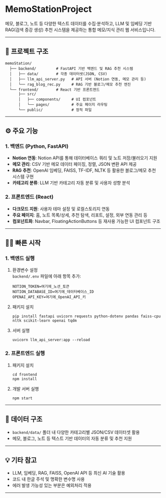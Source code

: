 # MemoStationProject

메모, 블로그, 노트 등 다양한 텍스트 데이터를 수집·분석하고, LLM 및 임베딩 기반 RAG(검색 증강 생성) 추천 시스템을 제공하는 통합 메모/지식 관리 웹 서비스입니다.

---

## 📁 프로젝트 구조

```
memoStation/
  ├── backend/         # FastAPI 기반 백엔드 및 RAG 추천 시스템
  │   ├── data/        # 각종 데이터셋(JSON, CSV)
  │   ├── llm_api_server.py   # API 서버 (Notion 연동, 메모 관리 등)
  │   └── rag_blog_rec.py     # RAG 기반 블로그/메모 추천 엔진
  └── frontend/        # React 기반 프론트엔드
      ├── src/
      │   ├── components/     # UI 컴포넌트
      │   └── pages/          # 주요 페이지 라우팅
      └── public/             # 정적 파일
```

---

## ⚙️ 주요 기능

### 1. 백엔드 (Python, FastAPI)
- **Notion 연동**: Notion API를 통해 데이터베이스 쿼리 및 노트 저장/불러오기 지원
- **메모 관리**: CSV 기반 메모 데이터 페이징, 정렬, JSON 변환 API 제공
- **RAG 추천**: OpenAI 임베딩, FAISS, TF-IDF, NLTK 등 활용한 블로그/메모 추천 시스템 구현
- **카테고리 분류**: LLM 기반 카테고리 자동 분류 및 사용자 성향 분석

### 2. 프론트엔드 (React)
- **다크모드 지원**: 사용자 테마 설정 및 로컬스토리지 연동
- **주요 페이지**: 홈, 노트 목록/상세, 추천 탐색, 리포트, 설정, 외부 연동 관리 등
- **컴포넌트화**: Navbar, FloatingActionButtons 등 재사용 가능한 UI 컴포넌트 구조

---

## 🏃‍♂️ 빠른 시작

### 1. 백엔드 실행

1. 환경변수 설정  
   `backend/.env` 파일에 아래 항목 추가:
   ```
   NOTION_TOKEN=여기에_노션_토큰
   NOTION_DATABASE_ID=여기에_데이터베이스_ID
   OPENAI_API_KEY=여기에_OpenAI_API_키
   ```

2. 패키지 설치
   ```
   pip install fastapi uvicorn requests python-dotenv pandas faiss-cpu nltk scikit-learn openai tqdm
   ```

3. 서버 실행
   ```
   uvicorn llm_api_server:app --reload
   ```

### 2. 프론트엔드 실행

1. 패키지 설치
   ```
   cd frontend
   npm install
   ```

2. 개발 서버 실행
   ```
   npm start
   ```

---

## 📝 데이터 구조

- `backend/data/` 폴더 내 다양한 카테고리별 JSON/CSV 데이터셋 활용
- 메모, 블로그, 노트 등 텍스트 기반 데이터의 자동 분류 및 추천 지원

---

## 💡 기타 참고

- LLM, 임베딩, RAG, FAISS, OpenAI API 등 최신 AI 기술 활용
- 코드 내 한글 주석 및 명확한 변수명 사용
- 에러 발생 가능성 있는 부분은 예외처리 적용

---
